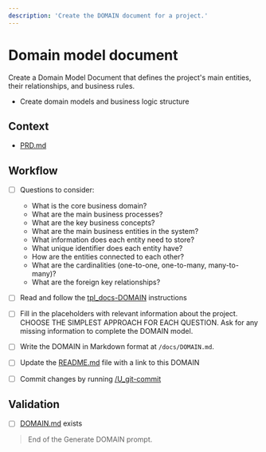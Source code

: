 ```yaml
---
description: 'Create the DOMAIN document for a project.'
---
```


# Domain model document

Create a Domain Model Document that defines the project's main entities, their relationships, and business rules.

- Create domain models and business logic structure

## Context

- [PRD.md](/docs/PRD.md)

## Workflow

- [ ] Questions to consider:
  - What is the core business domain?
  - What are the main business processes?
  - What are the key business concepts?
  - What are the main business entities in the system?
  - What information does each entity need to store?
  - What unique identifier does each entity have?
  - How are the entities connected to each other?
  - What are the cardinalities (one-to-one, one-to-many, many-to-many)?
  - What are the foreign key relationships?

- [ ] Read and follow the [tpl_docs-DOMAIN](../instructions/tpl_docs-DOMAIN.instructions.md) instructions

- [ ] Fill in the placeholders with relevant information about the project. CHOOSE THE SIMPLEST APPROACH FOR EACH QUESTION. Ask for any missing information to complete the DOMAIN model.

- [ ] Write the DOMAIN in Markdown format at `/docs/DOMAIN.md`.

- [ ] Update the [README.md](/README.md) file with a link to this DOMAIN

- [ ] Commit changes by running [/U_git-commit](U_git-commit.prompt.md)

## Validation

- [ ] [DOMAIN.md](/docs/DOMAIN.md) exists

> End of the Generate DOMAIN prompt.
